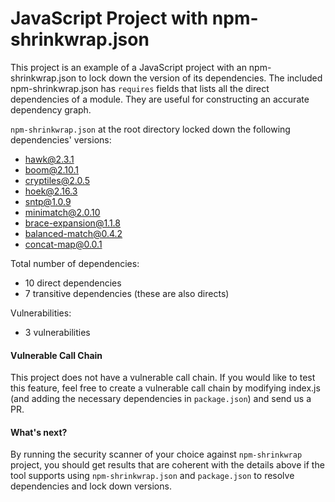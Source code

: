 # JavaScript Project with npm-shrinkwrap.json

This project is an example of a JavaScript project with an npm-shrinkwrap.json to lock down the version of its dependencies. The included npm-shrinkwrap.json has `requires` fields that lists all the direct dependencies of a module. They are useful for constructing an accurate dependency graph.

`npm-shrinkwrap.json` at the root directory locked down the following dependencies' versions:
- hawk@2.3.1
- boom@2.10.1
- cryptiles@2.0.5
- hoek@2.16.3
- sntp@1.0.9
- minimatch@2.0.10
- brace-expansion@1.1.8
- balanced-match@0.4.2
- concat-map@0.0.1

Total number of dependencies:
- 10 direct dependencies
- 7 transitive dependencies (these are also directs)

Vulnerabilities:
- 3 vulnerabilities

#### Vulnerable Call Chain
This project does not have a vulnerable call chain. If you would like to test this feature, feel free to create a vulnerable call chain by modifying index.js (and adding the necessary dependencies in `package.json`) and send us a PR.

#### What's next?
By running the security scanner of your choice against `npm-shrinkwrap` project, you should get results that are coherent with the details above if the tool supports using `npm-shrinkwrap.json` and `package.json` to resolve dependencies and lock down versions.
